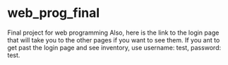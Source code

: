 # web_prog_final
Final project for web programming
Also, here is the link to the login page that will take you to the other pages if you want to see them. If you ant to get past the login page and see inventory, use username: test, password: test.
